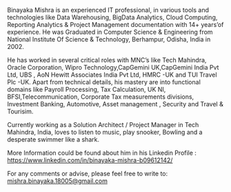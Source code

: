 Binayaka Mishra is an experienced IT professional, in various tools and technologies like Data Warehousing, BigData Analytics, Cloud Computing, Reporting Analytics & 
Project Management documentation with 14+ years’of experience. He was Graduated in Computer Science & Engineering from National Institute Of Science & Technology, Berhampur, Odisha, India in 2002. 

He has worked in several critical roles with MNC’s like Tech Mahindra, Oracle Corporation, Wipro Technology,CapGemini UK,CapGemini India Pvt Ltd, UBS , AoN Hewitt Associates India Pvt Ltd, HMRC -UK and TUI Travel Plc -UK. Apart from technical details, his mastery are into functional domains like Payroll Processing, Tax Calculation, UK NI, BFSI,Telecommunication, 
Corporate Tax measurements divisions, Investment Banking, Automotive, Asset management , Security and Travel & Tourisim.

Currently working as a Solution Architect / Project Manager in Tech Mahindra, India, loves to listen to music, play snooker, Bowling and a desperate swimmer like a shark. 

More Information could be found about him in his Linkedin Profile : https://www.linkedin.com/in/binayaka-mishra-b09612142/

For any comments or advise, please feel free to write to: mishra.binayaka.18005@gmail.com
